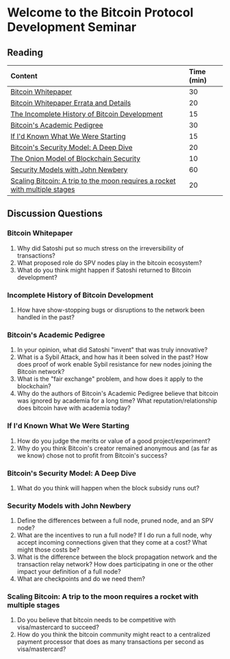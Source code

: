 # Welcome to the Bitcoin Protocol Development Seminar

## Reading

| Content | Time \(min\) |
| :--- | :--- |
| [Bitcoin Whitepaper](https://chaincode.com/bitcoin.pdf) | 30 |
| [Bitcoin Whitepaper Errata and Details](https://gist.github.com/harding/dabea3d83c695e6b937bf090eddf2bb3) | 20 |
| [The Incomplete History of Bitcoin Development](https://b10c.me/blog/004-the-incomplete-history-of-bitcoin-development/) | 15 |
| [Bitcoin's Academic Pedigree](https://queue.acm.org/detail.cfm?id=3136559) | 30 |
| [If I'd Known What We Were Starting](https://www.linkedin.com/pulse/id-known-what-we-were-starting-ray-dillinger/) | 15 |
| [Bitcoin's Security Model: A Deep Dive](https://www.coindesk.com/markets/2016/11/13/bitcoins-security-model-a-deep-dive) | 20 |
| [The Onion Model of Blockchain Security](https://insights.deribit.com/market-research/the-onion-model-of-blockchain-security-part-1/) | 10 |
| [Security Models with John Newbery](https://btctranscripts.com/chaincode-residency/2019-06-17-john-newbery-security-models) | 60 |
| [Scaling Bitcoin: A trip to the moon requires a rocket with multiple stages](https://www.reddit.com/r/Bitcoin/comments/438hx0/a_trip_to_the_moon_requires_a_rocket_with/) | 20 |

## Discussion Questions

### Bitcoin Whitepaper

1. Why did Satoshi put so much stress on the irreversibility of transactions?
2. What proposed role do SPV nodes play in the bitcoin ecosystem?
3. What do you think might happen if Satoshi returned to Bitcoin development?

### Incomplete History of Bitcoin Development

1. How have show-stopping bugs or disruptions to the network been handled in the past?

### Bitcoin's Academic Pedigree

1. In your opinion, what did Satoshi "invent" that was truly innovative?
2. What is a Sybil Attack, and how has it been solved in the past? How does proof of work enable Sybil resistance for new nodes joining the Bitcoin network?
3. What is the "fair exchange" problem, and how does it apply to the blockchain?
4. Why do the authors of Bitcoin's Academic Pedigree believe that bitcoin was ignored by academia for a long time? What reputation/relationship does bitcoin have with academia today?

### If I'd Known What We Were Starting

1. How do you judge the merits or value of a good project/experiment?
2. Why do you think Bitcoin's creator remained anonymous and \(as far as we know\) chose not to profit from Bitcoin's success?

### Bitcoin's Security Model: A Deep Dive

1. What do you think will happen when the block subsidy runs out?

### Security Models with John Newbery

1. Define the differences between a full node, pruned node, and an SPV node?
2. What are the incentives to run a full node? If I do run a full node, why accept incoming connections given that they come at a cost? What might those costs be?
3. What is the difference between the block propagation network and the transaction relay network? How does participating in one or the other impact your definition of a full node?
4. What are checkpoints and do we need them?

### Scaling Bitcoin: A trip to the moon requires a rocket with multiple stages

1. Do you believe that bitcoin needs to be competitive with visa/mastercard to succeed?
2. How do you think the bitcoin community might react to a centralized payment processor that does as many transactions per second as visa/mastercard?

